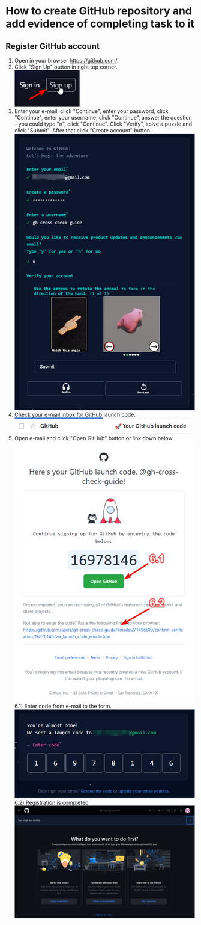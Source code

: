 # How to create GitHub repository and add evidence of completing task to it

## Register GitHub account

1) Open in your browser https://github.com/.  
2) Click "Sign Up" button in right top corner.  
![Step 2](./gh-cross-check-guide-imgs/step-02.png)  
3) Enter your e-mail, click "Continue", enter your password, click "Continue", enter your username, click "Continue", answer the question - you could type "n", click "Continue". Click "Verify", solve a puzzle and click "Submit". After that click "Create account" button.  
![Step 3](./gh-cross-check-guide-imgs/step-03.png)  
4) Check your e-mail inbox for GitHub launch code.  
![Step 4](./gh-cross-check-guide-imgs/step-04.png)  
5) Open e-mail and click "Open GitHub" button or link down below  
![Step 5](./gh-cross-check-guide-imgs/step-05.png)  
6.1) Enter code from e-mail to the form.  
![Step 6-01](./gh-cross-check-guide-imgs/step-06_01.png)  
6.2) Registration is completed  
![Step 6-02](./gh-cross-check-guide-imgs/step-06_02.png)  

